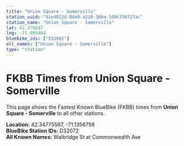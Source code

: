 ```yaml
---
title: "Union Square - Somerville"
station_uuid: "91e4012d-84e9-a218-16ba-168c336727ac"
station_name: "Union Square - Somerville"
lat: 42.379647
lng: -71.095404
bluebike_ids: ["S32002"]
all_names: ["Union Square - Somerville"]
type: "station"
---
```


# FKBB Times from Union Square - Somerville

This page shows the Fastest Known BlueBike (FKBB) times from **Union Square - Somerville** to all other stations.

**Location:** 42.34775567, -71.1356758  
**BlueBike Station IDs:** D32072  
**All Known Names:** Walbridge St at Commonwealth Ave

